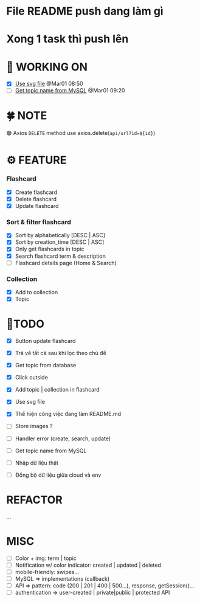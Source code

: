 # File README push dang làm gì
# Xong 1 task thì push lên 

# 🚀 WORKING ON
* [x] [Use svg file](#task1) @Mar01 08:50
* [ ] [Get topic name from MySQL](#task2) @Mar01 09:20

# 🍀 NOTE
🟢 Axios `DELETE` method use axios.delete(`api/url?id=${id}`)

# ⚙ FEATURE
###  Flashcard
* [x] Create flashcard
* [x] Delete flashcard
* [x] Update flashcard

### Sort & filter flashcard
* [x] Sort by alphabetically [DESC | ASC]
* [x] Sort by creation_time [DESC | ASC]
* [x] Only get flashcards in topic
* [x] Search flashcard term & description
* [ ] Flashcard details page (Home & Search)

### Collection
* [x] Add to collection  
* [x] Topic 

# 💪TODO
* [x] Button update flashcard
* [x] Trả về tất cả sau khi lọc theo chủ đề
* [x] Get topic from database 
* [x] Click outside
* [x] Add topic | collection in flashcard   
* [x] <a id="task1">Use svg file</a>
* [x] Thể hiện công việc đang làm README.md

* [ ] Store images ?
* [ ] Handler error (create, search, update)
* [ ] <a id="task2">Get topic name from MySQL </a>
* [ ] Nhập dữ liệu thật
* [ ] Đồng bộ dữ liệu giữa cloud và env

# REFACTOR 
...

# MISC
* [ ] Color + img: term | topic
* [ ] Notification w/ color indicator: created | updated | deleted
* [ ] mobile-friendly: swipes...
* [ ] MySQL => implementations (callback)
* [ ] API => pattern: code (200 | 201 | 400 | 500...), response, getSession()...
* [ ] authentication => user-created | private|public | protected API
